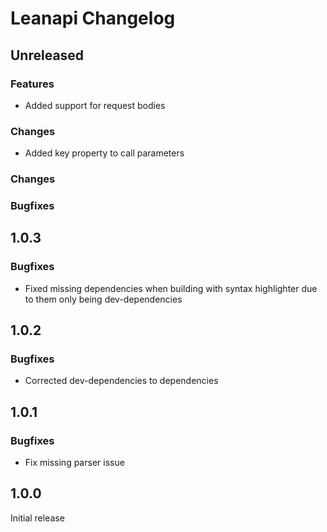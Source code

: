 # Leanapi Changelog

## Unreleased

### Features
* Added support for request bodies

### Changes
* Added key property to call parameters

### Changes

### Bugfixes

## 1.0.3

### Bugfixes
* Fixed missing dependencies when building with syntax highlighter due to them only being dev-dependencies

## 1.0.2

### Bugfixes
* Corrected dev-dependencies to dependencies

## 1.0.1

### Bugfixes
* Fix missing parser issue

## 1.0.0

Initial release